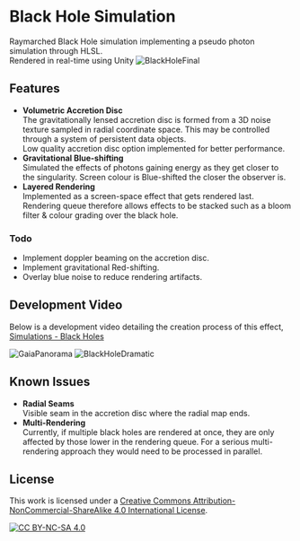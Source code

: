 # Black Hole Simulation
Raymarched Black Hole simulation implementing a pseudo photon simulation through HLSL.
<br> Rendered in real-time using Unity
![BlackHoleFinal](https://raw.githubusercontent.com/ScottyRAnderson/Images/master/BlackHoleFinal.png)

## Features
* **Volumetric Accretion Disc**
<br> The gravitationally lensed accretion disc is formed from a 3D noise texture sampled in radial coordinate space. This may be controlled through a system of persistent data objects.
<br> Low quality accretion disc option implemented for better performance.
* **Gravitational Blue-shifting**
<br> Simulated the effects of photons gaining energy as they get closer to the singularity. Screen colour is Blue-shifted the closer the observer is.
* **Layered Rendering**
<br> Implemented as a screen-space effect that gets rendered last. Rendering queue therefore allows effects to be stacked such as a bloom filter & colour grading over the black hole.

### Todo
* Implement doppler beaming on the accretion disc.
* Implement gravitational Red-shifting.
* Overlay blue noise to reduce rendering artifacts.

## Development Video
Below is a development video detailing the creation process of this effect,
<br>[Simulations - Black Holes](https://www.youtube.com/watch?v=yhDxBt72PU4)

![GaiaPanorama](https://raw.githubusercontent.com/ScottyRAnderson/Images/master/GaiaPanorama.png)
![BlackHoleDramatic](https://raw.githubusercontent.com/ScottyRAnderson/Images/master/BlackHoleFinal_Dramatic.png)

## Known Issues
* **Radial Seams**
<br> Visible seam in the accretion disc where the radial map ends.
* **Multi-Rendering**
<br> Currently, if multiple black holes are rendered at once, they are only affected by those lower in the rendering queue. For a serious multi-rendering approach they would need to be processed in parallel.

## License
This work is licensed under a
[Creative Commons Attribution-NonCommercial-ShareAlike 4.0 International License][cc-by-nc-sa].

[![CC BY-NC-SA 4.0][cc-by-nc-sa-image]][cc-by-nc-sa]

[cc-by-nc-sa]: http://creativecommons.org/licenses/by-nc-sa/4.0/
[cc-by-nc-sa-image]: https://licensebuttons.net/l/by-nc-sa/4.0/88x31.png
[cc-by-nc-sa-shield]: https://img.shields.io/badge/License-CC%20BY--NC--SA%204.0-lightgrey.svg